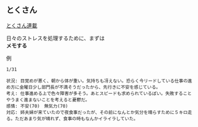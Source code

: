 
## とくさん
[とくさん連載](https://cakes.mu/posts/24582)

日々のストレスを処理するために、まずは  
**メモする**

例
```
1/31

状況: 目覚めが悪く、朝から体が重い。気持ちも冴えない。恐らく今リードしている仕事の進め方に金曜日少し部門長が不満そうだったから、先行きに不安を感じている。
考え: 仕事進める上で色々障害が多そう。あとスピードも求められているぽい。失敗することやうまく進まないことを考えると憂鬱だ。
感情: 不安(70)　無気力(70)
対応: 姉夫婦が来ていたので夜食事だったが、その前になんとか気分を晴らすために５キロ走る。ただあまり気が晴れず、食事の時もなんかイライラしていた。
```
